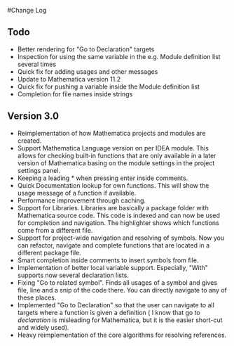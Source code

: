 #Change Log

## Todo

- Better rendering for "Go to Declaration" targets
- Inspection for using the same variable in the e.g. Module definition list several times
- Quick fix for adding usages and other messages
- Update to Mathematica version 11.2
- Quick fix for pushing a variable inside the Module definition list
- Completion for file names inside strings

## Version 3.0

- Reimplementation of how Mathematica projects and modules are created.
- Support Mathematica Language version on per IDEA module. This allows for checking built-in functions that are only available
in a later version of Mathematica basing on the module settings in the project settings panel.
- Keeping a leading * when pressing enter inside comments.
- Quick Documentation lookup for own functions. This will show the usage message of a function if available.
- Performance improvement through caching.
- Support for Libraries. Libraries are basically a package folder with Mathematica source code. This code is indexed and
can now be used for completion and navigation. The highlighter shows which functions come from a different file.
- Support for project-wide navigation and resolving of symbols. Now you can refactor, navigate and complete functions
that are located in a different package file.
- Smart completion inside comments to insert symbols from file.
- Implementation of better local variable support. Especially, "With" supports now several declaration lists.
- Fixing "Go to related symbol". Finds all usages of a symbol and gives file, line and a snip of the code there. You can
directly navigate to any of these places.
- Implemented "Go to Declaration" so that the user can navigate to all targets where a function is given a definition (
I know that go to _declaration_ is misleading for Mathematica, but it is the easier short-cut and widely used).
- Heavy reimplementation of the core algorithms for resolving references.